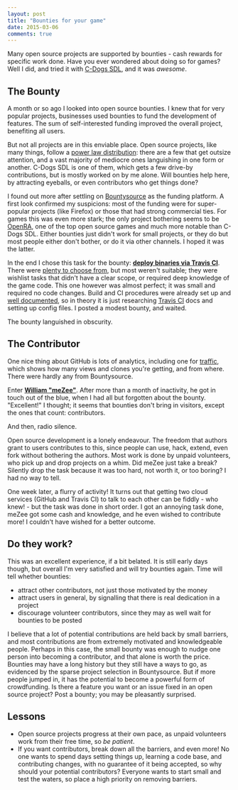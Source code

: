 ```yaml
---
layout: post
title: "Bounties for your game"
date: 2015-03-06
comments: true
---
```


Many open source projects are supported by bounties - cash rewards for specific work done. Have you ever wondered about doing so for games? Well I did, and tried it with [C-Dogs SDL](http://cxong.github.io/cdogs-sdl/), and it was _awesome_.

## The Bounty

A month or so ago I looked into open source bounties. I knew that for very popular projects, businesses used bounties to fund the development of features. The sum of self-interested funding improved the overall project, benefiting all users.

But not all projects are in this enviable place. Open source projects, like many things, follow a [power law distribution](https://en.wikipedia.org/wiki/Power_law): there are a few that get outsize attention, and a vast majority of mediocre ones languishing in one form or another. C-Dogs SDL is one of them, which gets a few drive-by contributions, but is mostly worked on by me alone. Will bounties help here, by attracting eyeballs, or even contributors who get things done?

<!--more-->

I found out more after settling on [Bountysource](https://www.bountysource.com/) as the funding platform. A first look confirmed my suspicions: most of the funding were for super-popular projects (like Firefox) or those that had strong commercial ties. For games this was even more stark; the only project bothering seems to be [OpenRA](http://www.openra.net/), one of the top open source games and much more notable than C-Dogs SDL. Either bounties just didn't work for small projects, or they do but most people either don't bother, or do it via other channels. I hoped it was the latter.

In the end I chose this task for the bounty: [**deploy binaries via Travis CI**](https://github.com/cxong/cdogs-sdl/issues/290). There were [plenty to choose from](https://github.com/cxong/cdogs-sdl/issues), but most weren't suitable; they were wishlist tasks that didn't have a clear scope, or required deep knowledge of the game code. This one however was almost perfect; it was small and required no code changes. Build and CI procedures were already set up and [well documented](https://github.com/cxong/cdogs-sdl/wiki#developers), so in theory it is just researching [Travis CI](https://travis-ci.org) docs and setting up config files. I posted a modest bounty, and waited.

The bounty languished in obscurity.

## The Contributor

One nice thing about GitHub is lots of analytics, including one for [traffic](https://github.com/cxong/cdogs-sdl/graphs/traffic), which shows how many views and clones you're getting, and from where. There were hardly any from Bountysource.

Enter [**William "meZee"**](https://github.com/meZee). After more than a month of inactivity, he got in touch out of the blue, when I had all but forgotten about the bounty. "Excellent!" I thought; it seems that bounties don't bring in visitors, except the ones that count: contributors.

And then, radio silence.

Open source development is a lonely endeavour. The freedom that authors grant to users contributes to this, since people can use, hack, extend, even fork without bothering the authors. Most work is done by unpaid volunteers, who pick up and drop projects on a whim. Did meZee just take a break? Silently drop the task because it was too hard, not worth it, or too boring? I had no way to tell.

One week later, a flurry of activity! It turns out that getting two cloud services (GitHub and Travis CI) to talk to each other can be fiddly - who knew! - but the task was done in short order. I got an annoying task done, meZee got some cash and knowledge, and he even wished to contribute more! I couldn't have wished for a better outcome.

## Do they work?

This was an excellent experience, if a bit belated. It is still early days though, but overall I'm very satisfied and will try bounties again. Time will tell whether bounties:

- attract other contributors, not just those motivated by the money
- attract users in general, by signalling that there is real dedication in a project
- discourage volunteer contributors, since they may as well wait for bounties to be posted

I believe that a lot of potential contributions are held back by small barriers, and most contributions are from extremely motivated and knowledgeable people. Perhaps in this case, the small bounty was enough to nudge one person into becoming a contributor, and that alone is worth the price. Bounties may have a long history but they still have a ways to go, as evidenced by the sparse project selection in Bountysource. But if more people jumped in, it has the potential to become a powerful form of crowdfunding. Is there a feature you want or an issue fixed in an open source project? Post a bounty; you may be pleasantly surprised.

## Lessons

- Open source projects progress at their own pace, as unpaid volunteers work from their free time, so _be patient_.
- If you want contributors, break down all the barriers, and even more! No one wants to spend days setting things up, learning a code base, and contributing changes, with no guarantee of it being accepted, so why should your potential contributors? Everyone wants to start small and test the waters, so place a high priority on removing barriers.
